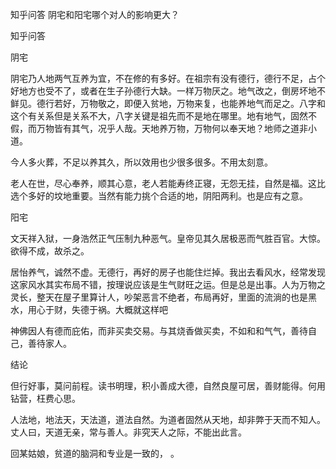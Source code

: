  
 知乎问答 阴宅和阳宅哪个对人的影响更大？ 
 
 
 
 
 
 知乎问答 
 
 

 阴宅 

 阴宅乃人地两气互养为宜，不在修的有多好。在祖宗有没有德行，德行不足，占个好地方也受不了，或者在生子孙德行大缺。一样万物厌之。地气改之，倒房坏地不鲜见。德行若好，万物敬之，即便入贫地，万物来复，也能养地气而足之。八字和这个有关系但是关系不大，八字关键是祖先而不是地在哪里。地有地气，固然不假，而万物皆有其气，况乎人哉。天地养万物，万物何以奉天地？地师之道非小道。

 今人多火葬，不足以养其久，所以效用也少很多很多。不用太刻意。

 老人在世，尽心奉养，顺其心意，老人若能寿终正寝，无怨无挂，自然是福。这比选个多好的坟地重要。当然有能力挑个合适的地，阴阳两利。也是应有之意。

 

 阳宅 

 文天祥入狱，一身浩然正气压制九种恶气。皇帝见其久居极恶而气胜百官。大惊。欲得不成，故杀之。

 居怡养气，诚然不虚。无德行，再好的房子也能住烂掉。我出去看风水，经常发现这家风水其实布局不错，按理说应该是生气财旺之运。但是总是出事。人为万物之灵长，整天在屋子里算计人，吵架恶言不绝者，布局再好，里面的流淌的也是黑水，用心于财，失德于祸。大概就这样吧

 神佛因人有德而庇佑，而非买卖交易。与其烧香做买卖，不如和和气气，善待自己，善待家人。

 

 结论 

 但行好事，莫问前程。读书明理，积小善成大德，自然良屋可居，善财能得。何用钻营，枉费心思。

 人法地，地法天，天法道，道法自然。为道者固然从天地，却非弊于天而不知人。丈人曰，天道无亲，常与善人。非究天人之际，不能出此言。

 回某姑娘，贫道的脑洞和专业是一致的， 。 